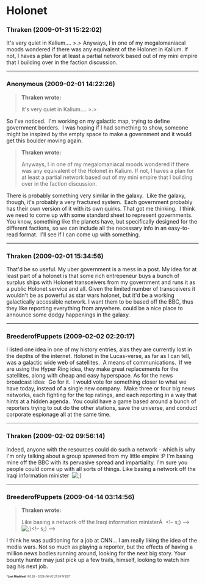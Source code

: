 # Holonet

### **Thraken** (2009-01-31 15:22:02)

It's very quiet in Kalium.... >.>
Anyways, I in one of my megalomaniacal moods wondered if there was any equivalent of the Holonet in Kalium. If not, I haves a plan for at least a partial network based out of my mini empire that I building over in the faction discussion.

---

### **Anonymous** (2009-02-01 14:22:26)

> **Thraken wrote:**
>
> It&#39;s very quiet in Kalium&#8230;. &gt;.&gt;

So I've noticed.  I'm working on my galactic map, trying to define government borders.  I was hoping if I had something to show, someone might be inspired by the empty space to make a government and it would get this boulder moving again.
> **Thraken wrote:**
>
> Anyways, I in one of my megalomaniacal moods wondered if there was any equivalent of the Holonet in Kalium. If not, I haves a plan for at least a partial network based out of my mini empire that I building over in the faction discussion.

There is probably something very similar in the galaxy.  Like the galaxy, though, it's probably a very fractured system.  Each government probably has their own version of it with its own quirks.
That got me thinking.  I think we need to come up with some standard sheet to represent governments.  You know, something like the planets have, but specifically designed for the different factions, so we can include all the necessary info in an easy-to-read format.  I'll see if I can come up with something.

---

### **Thraken** (2009-02-01 15:34:56)

That'd be so useful. My uber government is a mess in a post.
My idea for at least part of a holonet is that some rich entrepeneur buys a bunch of surplus ships with Holonet transceivers from my government and runs it as a public Holonet service and all.
Given the limited number of transceivers it wouldn't be as powerful as star wars holonet, but it'd be a working galactically accessible network.
I want them to be based off the BBC, thus they like reporting everything from anywhere. could be a nice place to announce some dodgy happenings in the galaxy.

---

### **BreederofPuppets** (2009-02-02 02:20:17)

I listed one idea in one of my history entries, alas they are currently lost in the depths of the internet.
Holonet in the Lucas-verse, as far as I can tell, was a galactic wide web of satellites.  A means of communications.  If we are using the Hyper Ring idea, they make great replacements for the satellites, along with cheap and easy hyperspace.
As for the news broadcast idea:  Go for it.  I would vote for something closer to what we have today, instead of a single new company.  Make three or four big news networks, each fighting for the top ratings, and each reporting in a way that hints at a hidden agenda.  You could have a game based around a bunch of reporters trying to out do the other stations, save the universe, and conduct corporate espionage all at the same time.

---

### **Thraken** (2009-02-02 09:56:14)

Indeed, anyone with the resources could do such a network - which is why I'm only talking about a group spawned from my little empire :P
I'm basing mine off the BBC with its pervasive spread and impartiality. I'm sure you people could come up with all sorts of things. Like basing a network off the Iraqi information minister  <!-- s;) -->![;)](https://i.ibb.co/GfkGswQC/icon-e-wink.gif)<!-- s;) -->

---

### **BreederofPuppets** (2009-04-14 03:14:56)

> **Thraken wrote:**
>
> Like basing a network off the Iraqi information ministerÂ  &lt;!&ndash; s;) &ndash;&gt;![;)](https://i.ibb.co/GfkGswQC/icon-e-wink.gif)&lt;!&ndash; s;) &ndash;&gt;

I think he was auditioning for a job at CNN...
I am really liking the idea of the media wars. Not so much as playing a reporter, but the effects of having a million news bodies running around, looking for the next big story. Your bounty hunter may just pick up a few trails, himself, looking to watch him bag his next job.



<span style="font-size: 0.5em;">***Last Modified**: 4.0.28 - *2025-06-02 21:39:14 EDT*</span>